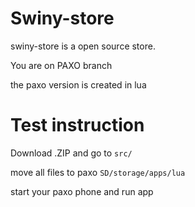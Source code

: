 # Swiny-store

 swiny-store is a open source store.

  You are on PAXO branch 

 the paxo version is created in lua


# Test instruction 

Download .ZIP and go to `src/`

move all files to paxo `SD/storage/apps/lua`

start your paxo phone and run app
